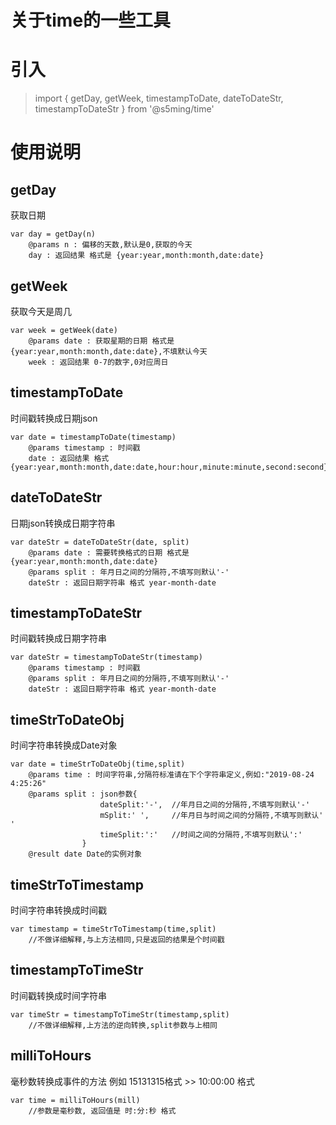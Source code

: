 # 关于time的一些工具
# 引入
> import {
    getDay,
    getWeek,
    timestampToDate,
    dateToDateStr,
    timestampToDateStr
} from '@s5ming/time'
>

# 使用说明
## getDay
获取日期
```
var day = getDay(n)
    @params n : 偏移的天数,默认是0,获取的今天 
    day : 返回结果 格式是 {year:year,month:month,date:date}
```
## getWeek
获取今天是周几
```
var week = getWeek(date)
    @params date : 获取星期的日期 格式是 {year:year,month:month,date:date},不填默认今天
    week : 返回结果 0-7的数字,0对应周日
```
## timestampToDate
时间戳转换成日期json
```
var date = timestampToDate(timestamp)
    @params timestamp : 时间戳
    date : 返回结果 格式 {year:year,month:month,date:date,hour:hour,minute:minute,second:second}
```
## dateToDateStr
日期json转换成日期字符串
```
var dateStr = dateToDateStr(date, split)
    @params date : 需要转换格式的日期 格式是 {year:year,month:month,date:date}
    @params split : 年月日之间的分隔符,不填写则默认'-'
    dateStr : 返回日期字符串 格式 year-month-date
```
## timestampToDateStr
时间戳转换成日期字符串
```
var dateStr = timestampToDateStr(timestamp)
    @params timestamp : 时间戳
    @params split : 年月日之间的分隔符,不填写则默认'-'
    dateStr : 返回日期字符串 格式 year-month-date
```
## timeStrToDateObj
时间字符串转换成Date对象
```
var date = timeStrToDateObj(time,split)
    @params time : 时间字符串,分隔符标准请在下个字符串定义,例如:"2019-08-24 4:25:26"
    @params split : json参数{
                    dateSplit:'-',  //年月日之间的分隔符,不填写则默认'-'
                    mSplit:' ',     //年月日与时间之间的分隔符,不填写则默认' '
                    timeSplit:':'   //时间之间的分隔符,不填写则默认':'
                }
    @result date Date的实例对象
```
## timeStrToTimestamp
时间字符串转换成时间戳
```
var timestamp = timeStrToTimestamp(time,split)
    //不做详细解释,与上方法相同,只是返回的结果是个时间戳
```
## timestampToTimeStr
时间戳转换成时间字符串
```
var timeStr = timestampToTimeStr(timestamp,split)
    //不做详细解释,上方法的逆向转换,split参数与上相同
```

## milliToHours
毫秒数转换成事件的方法  例如 15131315格式 >> 10:00:00 格式
```
var time = milliToHours(mill)
    //参数是毫秒数, 返回值是 时:分:秒 格式
```


